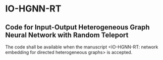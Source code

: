 # IO-HGNN-RT
Code for Input-Output Heterogeneous Graph Neural Network with Random Teleport
----
The code shall be available when the manuscript <IO-HGNN-RT: network embedding for directed heterogeneous graphs> is accepted.
